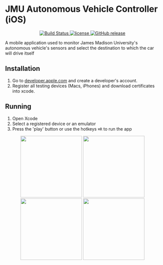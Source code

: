 # JMU Autonomous Vehicle Controller (iOS)
<p align="center">
	<a href="https://github.com/jmuautonomous/JMU-Autonomous-Vehicle-Controller" rel="nofollow">
		<img src="https://img.shields.io/badge/build-passing-brightgreen.svg" alt="Build Status">
	</a>
	<a href="https://github.com/jmuautonomous/JMU-Autonomous-Vehicle-Controller/blob/master/LICENSE">
		<img src="https://img.shields.io/github/license/jmuautonomous/JMU-Autonomous-Vehicle-Controller.svg" alt="license">
	</a>
	<a href="https://github.com/jmuautonomous/JMU-Autonomous-Vehicle-Controller/releases">
		<img src="https://img.shields.io/badge/release-0.0.1-blue.svg" alt="GitHub release">
	</a>
</p>
A mobile application used to monitor James Madison University's autonomous vehicle's sensors and select the destination to which the car will drive itself

## Installation
1) Go to [developer.apple.com](https://developer.apple.com/) and create a developer's account.
2) Register all testing devices (Macs, iPhones) and download certificates into xcode.

## Running
1) Open Xcode
2) Select a registered device or an emulator
3) Press the 'play' button or use the hotkeys ```⌘R``` to run the app
<p align="center">
	<img src="https://raw.githubusercontent.com/jmuautonomous/JMU-Autonomous-Vehicle-Controller-iOS/master/iOS01.png" width="200px">
	<img src="https://raw.githubusercontent.com/jmuautonomous/JMU-Autonomous-Vehicle-Controller-iOS/master/iOS02.png" width="200px">
	<img src="https://raw.githubusercontent.com/jmuautonomous/JMU-Autonomous-Vehicle-Controller-iOS/master/iOS04.png" width="200px">
	<img src="https://raw.githubusercontent.com/jmuautonomous/JMU-Autonomous-Vehicle-Controller-iOS/master/iOS03.png" width="200px">
</p>
